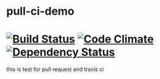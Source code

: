 # pull-ci-demo
[![Build Status](https://travis-ci.org/pxie/pull-ci-demo.png?branch=master)](https://travis-ci.org/pxie/pull-ci-demo)
[![Code Climate](https://codeclimate.com/github/pxie/pull-ci-demo.png)](https://codeclimate.com/github/pxie/pull-ci-demo)
[![Dependency Status](https://gemnasium.com/pxie/pull-ci-demo.png)](https://gemnasium.com/pxie/pull-ci-demo)
============

this is test for  pull request and travis ci
